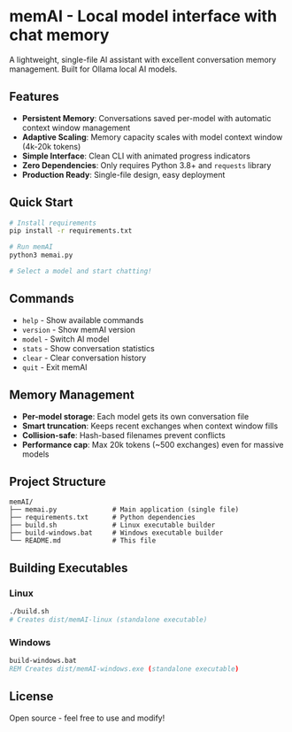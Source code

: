 # memAI - Local model interface with chat memory

A lightweight, single-file AI assistant with excellent conversation memory management. Built for Ollama local AI models.

## Features

- **Persistent Memory**: Conversations saved per-model with automatic context window management
- **Adaptive Scaling**: Memory capacity scales with model context window (4k-20k tokens)
- **Simple Interface**: Clean CLI with animated progress indicators
- **Zero Dependencies**: Only requires Python 3.8+ and `requests` library
- **Production Ready**: Single-file design, easy deployment

## Quick Start

```bash
# Install requirements
pip install -r requirements.txt

# Run memAI
python3 memai.py

# Select a model and start chatting!
```

## Commands

- `help` - Show available commands
- `version` - Show memAI version
- `model` - Switch AI model
- `stats` - Show conversation statistics
- `clear` - Clear conversation history
- `quit` - Exit memAI

## Memory Management

- **Per-model storage**: Each model gets its own conversation file
- **Smart truncation**: Keeps recent exchanges when context window fills
- **Collision-safe**: Hash-based filenames prevent conflicts
- **Performance cap**: Max 20k tokens (~500 exchanges) even for massive models

## Project Structure

```
memAI/
├── memai.py              # Main application (single file)
├── requirements.txt      # Python dependencies  
├── build.sh              # Linux executable builder
├── build-windows.bat     # Windows executable builder
└── README.md             # This file
```

## Building Executables

### Linux
```bash
./build.sh
# Creates dist/memAI-linux (standalone executable)
```

### Windows
```cmd
build-windows.bat
REM Creates dist/memAI-windows.exe (standalone executable)
```

## License

Open source - feel free to use and modify!

